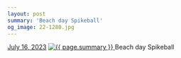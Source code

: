 ```yaml
---
layout: post
summary: 'Beach day Spikeball'
og_image: 22-1280.jpg
---
```


<p>
  <time>
    <a href="/22">July 16, 2023</a>
  </time>
  <a href="/22">
    <img src="{{ site.assets_url }}/22-640.jpg" srcset="{{ site.assets_url }}/22-320.jpg 320w, {{ site.assets_url }}/22-640.jpg 640w, {{ site.assets_url }}/22-960.jpg 960w, {{ site.assets_url }}/22-1280.jpg 1280w" sizes="(min-width: 700px) 50vw, calc(100vw - 2rem)" alt="{{ page.summary }}" />
  </a>
  <span>Beach day Spikeball</span>
</p>
